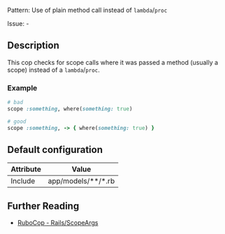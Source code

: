 Pattern: Use of plain method call instead of `lambda`/`proc`

Issue: -

## Description

This cop checks for scope calls where it was passed
a method (usually a scope) instead of a `lambda`/`proc`.

### Example

```ruby
# bad
scope :something, where(something: true)

# good
scope :something, -> { where(something: true) }
```

## Default configuration

Attribute | Value
--- | ---
Include | app/models/\*\*/\*.rb

## Further Reading

* [RuboCop - Rails/ScopeArgs](https://rubocop.readthedocs.io/en/latest/cops_rails/#railsscopeargs)
